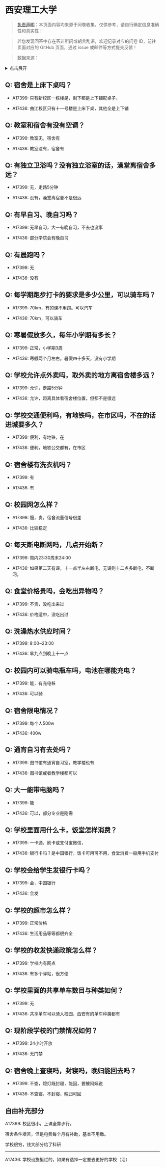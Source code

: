 # 西安理工大学

> [免责声明](https://colleges.chat/#_3)：本页面内容均来源于问卷收集，仅供参考，请自行确定信息准确性和真实性！

> 若您发现回答中存在答非所问或胡言乱语，欢迎记录对应的问卷 ID，前往页面对应的 GitHub 页面，通过 issue 或邮件等方式提交反馈！

> 数据来源：

<details><summary>点击展开</summary>
<ul>
<li>A17399: 匿名 (2023 年 06 月)</li>
<li>A17436: 匿名 (2023 年 06 月)</li>
</ul>
</details>

## Q: 宿舍是上床下桌吗？

- A17399: 只有新校区一栋楼是，剩下都是上下铺配桌子。

- A17436: 曲江校区只有十一号楼是上床下桌，其他全是上下铺

## Q: 教室和宿舍有没有空调？

- A17399: 教室无，宿舍有

- A17436: 教室没有，宿舍有

## Q: 有独立卫浴吗？没有独立浴室的话，澡堂离宿舍多远？

- A17399: 无，走路5分钟

- A17436: 没有，澡堂离宿舍不是很远

## Q: 有早自习、晚自习吗？

- A17399: 无早自习，大一有晚自习，不去也没事

- A17436: 部分学院会有晚自习

## Q: 有晨跑吗？

- A17399: 无

- A17436: 没有

## Q: 每学期跑步打卡的要求是多少公里，可以骑车吗？

- A17399: 70km，有的课不用跑。可以汽车

- A17436: 70km，可以骑车

## Q: 寒暑假放多久，每年小学期有多长？

- A17399: 正常，小学期3周

- A17436: 寒假两个月左右，暑假四十多天，没有小学期

## Q: 学校允许点外卖吗，取外卖的地方离宿舍楼多远？

- A17399: 允许，走路5分钟

- A17436: 允许，距离具体看宿舍楼位置，但都不是很远

## Q: 学校交通便利吗，有地铁吗，在市区吗，不在的话进城要多久？

- A17399: 便利，有地铁，在

- A17436: 便利，地铁公交都有，在市区

## Q: 宿舍楼有洗衣机吗？

- A17399: 有

- A17436: 有

## Q: 校园网怎么样？

- A17399: 慢，贵，宿舍流量信号很差

- A17436: 比较稳定

## Q: 每天断电断网吗，几点开始断？

- A17399: 周内23:30周末24:00

- A17436: 如果第二天有课，十一点半左右断电，无课则十二点多断电，不断网。

## Q: 食堂价格贵吗，会吃出异物吗？

- A17399: 不贵，没吃出来过

- A17436: 价格适中，没吃出过

## Q: 洗澡热水供应时间？

- A17399: 8:00\~23:00

- A17436: 早九点到晚上十一点

## Q: 校园内可以骑电瓶车吗，电池在哪能充电？

- A17399: 能，有充电桩

- A17436: 可以骑

## Q: 宿舍限电情况？

- A17399: 每个人500w

- A17436: 400w

## Q: 通宵自习有去处吗？

- A17399: 图书馆有通宵自习室，教学楼也有

- A17436: 图书馆或者教学楼都可以

## Q: 大一能带电脑吗？

- A17399: 能

- A17436: 可以，部分专业是刚需

## Q: 学校里面用什么卡，饭堂怎样消费？

- A17399: 一卡通，刷卡或支付宝微信，

- A17436: 银行卡吗？是中国银行，饭卡可用可不用，食堂消费一般用手机支付

## Q: 学校会给学生发银行卡吗？

- A17399: 会，中国银行

- A17436: 会发

## Q: 学校的超市怎么样？

- A17399: 正常价格

- A17436: 生活用品等等都很齐全

## Q: 学校的收发快递政策怎么样？

- A17399: 学校内有网点

- A17436: 有多个驿站，很方便

## Q: 学校里面的共享单车数目与种类如何？

- A17399: 无

- A17436: 共享单车可以骑入校园，西安有的单车种类都有

## Q: 现阶段学校的门禁情况如何？

- A17399: 24小时开放

- A17436: 无门禁

## Q: 宿舍晚上查寝吗，封寝吗，晚归能回去吗？

- A17399: 不查，熄灯既封寝，能回，要被阿姨说

- A17436: 不查寝，不封寝，晚归可回

## 自由补充部分

A17399: 校区很小，上课全靠步行。

宿舍条件艰苦，但是电费每个月有补助，基本不用缴。

学校很穷，钱大部分给了科研

***

A17436: 学校设施挺烂的，如果有选择一定要去更好的学校（泪）
